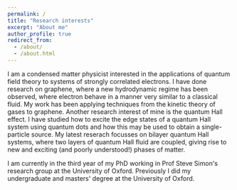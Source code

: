 ```yaml
---
permalink: /
title: "Research interests"
excerpt: "About me"
author_profile: true
redirect_from: 
  - /about/
  - /about.html
---
```

I am a condensed matter physicist interested in the applications of quantum field theory to systems of strongly correlated electrons. I have done research on graphene, where a new hydrodynamic regime has been observed, where electron behave in a manner very similar to a classical fluid. My work has been applying techniques from the kinetic theory of gases to graphene. Another research interest of mine is the quantum Hall effect. I have studied how to excite the edge states of a quantum Hall system using quantum dots and how this may be used to obtain a single-particle source. My latest reserach focusses on bilayer quantum Hall systems, where two layers of quantum Hall fluid are coupled, giving rise to new and exciting (and poorly understood!) phases of matter.

I am currently in the third year of my PhD working in Prof Steve Simon's research group at the University of Oxford. Previously I did my undergraduate and masters' degree at the University of Oxford.
